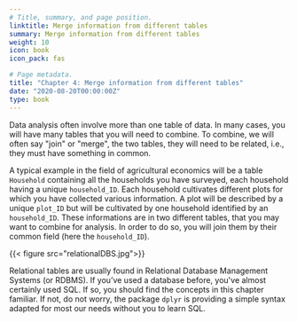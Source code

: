 ```yaml
---
# Title, summary, and page position.
linktitle: Merge information from different tables
summary: Merge information from different tables
weight: 10
icon: book
icon_pack: fas

# Page metadata.
title: "Chapter 4: Merge information from different tables"
date: "2020-08-20T00:00:00Z"
type: book  
---
```


Data analysis often involve more than one table of data. In many cases, you will have many tables that you will need to combine. To combine, we will often say "join" or "merge", the two tables, they will need to be related, i.e., they must have something in common. 

A typical example in the field of agricultural economics will be a table `Household` containing all the households you have surveyed, each household having a unique `household_ID`. Each household cultivates different plots for which you have collected various information. A plot will be described by a unique `plot_ID` but will be cultivated by one household identified by an `household_ID`. These informations are in two different tables, that you may want to combine for analysis. In order to do so, you will join them by their common field (here the `household_ID`).  

{{< figure src="relationalDBS.jpg">}}

Relational tables are usually found in Relational Database Management Systems (or RDBMS). If you’ve used a database before, you've almost certainly used SQL. If so, you should find the concepts in this chapter familiar. If not, do not worry, the package `dplyr` is providing a simple syntax adapted for most our needs without you to learn SQL.






